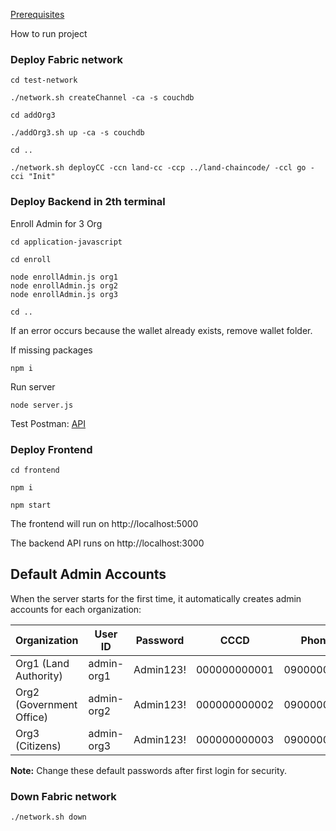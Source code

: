 
[Prerequisites](./prerequisites.md)


How to run project

<h3> Deploy Fabric network </h3>

```shell
cd test-network 

./network.sh createChannel -ca -s couchdb

cd addOrg3

./addOrg3.sh up -ca -s couchdb

cd ..

./network.sh deployCC -ccn land-cc -ccp ../land-chaincode/ -ccl go -cci "Init"
```

<h3> Deploy Backend in 2th terminal </h3>

Enroll Admin for 3 Org 

```shell
cd application-javascript

cd enroll

node enrollAdmin.js org1
node enrollAdmin.js org2
node enrollAdmin.js org3

cd ..
```

If an error occurs because the wallet already exists, remove wallet folder.

If missing packages

```shell
npm i
```
Run server

```shell
node server.js 
```

Test Postman: [API](https://www.postman.com/research-administrator-81537314/workspace/n-tt-nghip/collection/37567808-7d58adb8-3a6e-410e-b4f6-0faaf3f17c2a?action=share&creator=37567808)

<h3> Deploy Frontend </h3>

```shell
cd frontend

npm i

npm start
```

The frontend will run on http://localhost:5000

The backend API runs on http://localhost:3000

## Default Admin Accounts

When the server starts for the first time, it automatically creates admin accounts for each organization:

| Organization | User ID | Password | CCCD | Phone | Role |
|-------------|---------|----------|------|-------|------|
| Org1 (Land Authority) | admin-org1 | Admin123! | 000000000001 | 0900000001 | Authority Admin |
| Org2 (Government Office) | admin-org2 | Admin123! | 000000000002 | 0900000002 | Officer Admin |  
| Org3 (Citizens) | admin-org3 | Admin123! | 000000000003 | 0900000003 | Citizen Admin |

**Note:** Change these default passwords after first login for security.

<h3> Down Fabric network </h3>

```shell 
./network.sh down
```
